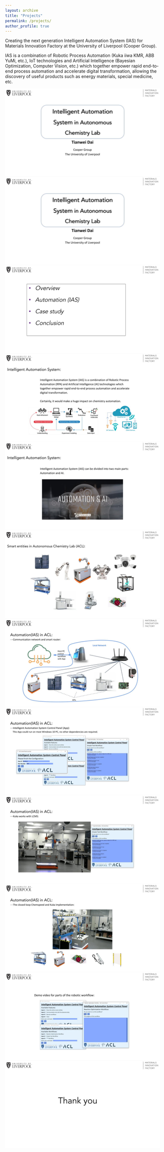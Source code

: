 ```yaml
---
layout: archive
title: "Projects"
permalink: /projects/
author_profile: true
---
```

Creating the next generation Intelligent Automation System (IAS) for Materials Innovation Factory at the University of Liverpool (Cooper Group).

IAS is a combination of Robotic Process Automation (Kuka iiwa KMR, ABB YuMi, etc.), IoT technologies and Artificial Intelligence (Bayesian Optimization, Computer Vision, etc.) which together empower rapid end-to-end process automation and accelerate digital transformation, allowing the discovery of useful products such as energy materials, special medicine, etc.

![image](/images/1.jpg)
![image](/images/1.jpg)
![image](https://github.com/JT-TDai/JT-TDai.github.io/blob/master/images/2.jpg)
![image](https://github.com/JT-TDai/JT-TDai.github.io/blob/master/images/3.jpg)
![image](https://github.com/JT-TDai/JT-TDai.github.io/blob/master/images/4.jpg)
![image](https://github.com/JT-TDai/JT-TDai.github.io/blob/master/images/5.jpg)
![image](https://github.com/JT-TDai/JT-TDai.github.io/blob/master/images/6.jpg)
![image](https://github.com/JT-TDai/JT-TDai.github.io/blob/master/images/7.jpg)
![image](https://github.com/JT-TDai/JT-TDai.github.io/blob/master/images/8.jpg)
![image](https://github.com/JT-TDai/JT-TDai.github.io/blob/master/images/9.jpg)
![image](https://github.com/JT-TDai/JT-TDai.github.io/blob/master/images/10.jpg)
![image](https://github.com/JT-TDai/JT-TDai.github.io/blob/master/images/11.jpg)
